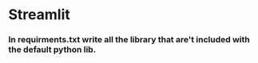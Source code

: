 # Streamlit

### In requirments.txt write all the library that are't included with the default python lib.